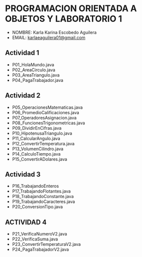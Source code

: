 # PROGRAMACION ORIENTADA A OBJETOS Y LABORATORIO 1
- NOMBRE: Karla Karina Escobedo Aguilera 
- EMAIL: karlaeaguilera01@gmail.com

## Actividad 1
- P01_HolaMundo.java
- P02_AreaCirculo.java
- P03_AreaTriangulo.java
- P04_PagaTrabajador.java

## Actividad 2
- P05_OperacionesMatematicas.java
- P06_PromedioCalificaciones.java
- P07_OperadoresAsignacion.java
- P08_FuncionesTrigonometricas.java
- P09_DividirEnCifras.java
- P10_HipotenusaTriangulo.java
- P11_CalcularAngulo.java
- P12_ConvertirTemperatura.java
- P13_VolumenCilindro.java
- P14_CalculoTiempo.java
- P15_ConvertirADolares.java

## Actividad 3
- P16_TrabajandoEnteros
- P17_TrabajandoFlotantes.java
- P18_TrabajandoConstante.java
- P19_TrabajandoCaracteres.java
- P20_ConversionTipo.java

## ACTIVIDAD 4
- P21_VerificaNumeroV2.java
- P22_VerificaSuma.java
- P23_ConvertirTemperaturaV2.java
- P24_PagaTrabajadorV2.java